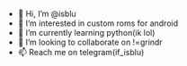 - 👋 Hi, I’m @isblu
- 👀 I’m interested in custom roms for android 
- 🌱 I’m currently learning python(ik lol)
- 💞️ I’m looking to collaborate on !=grindr
- 📫 Reach me on telegram(if_isblu)

<!---
isblu/isblu is a ✨ special ✨ repository because its `README.md` (this file) appears on your GitHub profile.
You can click the Preview link to take a look at your changes.
--->
